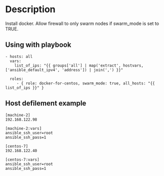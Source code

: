 Description
=========

Install docker. 
Allow firewall to only swarm nodes if swarm_mode is set to TRUE.


Using with playbook
----------------


    - hosts: all
      vars:
        list_of_ips: "{{ groups['all'] | map('extract', hostvars, ['ansible_default_ipv4', 'address']) | join(',') }}"
      
      roles:
         - { role: docker-for-centos, swarm_mode: true, all_hosts: "{{ list_of_ips }}" }

Host defilement example
----------------

    [machine-2]
    192.168.122.98
    
    [machine-2:vars]
    ansible_ssh_user=root
    ansible_ssh_pass=1
    
    [centos-7]
    192.168.122.40
    
    [centos-7:vars]
    ansible_ssh_user=root
    ansible_ssh_pass=1
